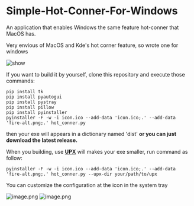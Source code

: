 # Simple-Hot-Conner-For-Windows
An application that enables Windows the same feature hot-conner that MacOS has.

Very envious of MacOS and Kde's hot corner feature, so wrote one for windows

![show](https://media.giphy.com/media/v1.Y2lkPTc5MGI3NjExcHN2M3EzM3hkdTNyc2s1aGU0OG4zOXptc2R3amgxdzh1bmppdmN3aCZlcD12MV9pbnRlcm5hbF9naWZfYnlfaWQmY3Q9Zw/quSHP1w9T3UJshDnQS/giphy-downsized-large.gif)

If you want to build it by yourself, clone this repository and execute those commands:

```
pip install tk
pip install pyautogui
pip install pystray
pip install pillow
pip install pyinstaller
pyinstaller -F -w -i icon.ico --add-data 'icon.ico;.' --add-data 'fire-alt.png;.' hot_conner.py
```
then your exe will appears in a dictionary named 'dist' **or you can just download the latest release.**

When you building, use [**UPX**](https://github.com/upx/upx/tree/v3.96) will makes your exe smaller, run command as follow:

```
pyinstaller -F -w -i icon.ico --add-data 'icon.ico;.' --add-data 'fire-alt.png;.' hot_conner.py --upx-dir your/path/to/upx
```

You can customize the configuration at the icon in the system tray

![image.png](https://s2.loli.net/2024/04/11/GRo7NTrqLDdahVP.png)
![image.png](https://s2.loli.net/2024/04/11/TAd1l94I7Kxejis.png)
